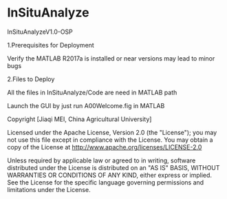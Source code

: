 # InSituAnalyze
InSituAnalyzeV1.0-OSP

1.Prerequisites for Deployment

  Verify the MATLAB R2017a is installed or near versions may lead to minor bugs

2.Files to Deploy

  All the files in InSituAnalyze/Code are need in MATLAB path
  
  Launch the GUI by just run A00Welcome.fig in MATLAB


Copyright [Jiaqi MEI, China Agricultural University]

  Licensed under the Apache License, Version 2.0 (the "License"); you may not use this file except in compliance with the License.
  You may obtain a copy of the License at http://www.apache.org/licenses/LICENSE-2.0

  Unless required by applicable law or agreed to in writing, software distributed under the License is distributed on an "AS IS" BASIS, WITHOUT WARRANTIES OR CONDITIONS OF ANY KIND, either express or implied.
  See the License for the specific language governing permissions and limitations under the License.  
